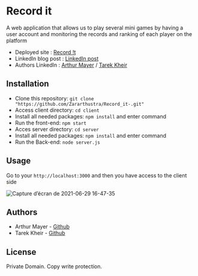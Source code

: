# Record it
A web application that allows us to play several mini games by having a user account and monitoring the records and ranking of each player on the platform

* Deployed site :  [Record !t](https://recordit.games/)
* LinkedIn blog post :  [LinkedIn post](https://www.linkedin.com/posts/mayerarthur_record-t-activity-6815307271032176640-M7v5)
* Authors LinkedIn :  [Arthur Mayer](https://www.linkedin.com/in/mayerarthur)  /  [Tarek Kheir](https://www.linkedin.com/in/tarek-kheir-9608a61b7)

## Installation
* Clone this repository: `git clone "https://github.com/Zararthustra/Record_it-.git"`
* Access client directory: `cd client`
* Install all needed packages: `npm install` and enter command
* Run the front-end: `npm start`
* Acces server directory: `cd server`
* Install all needed packages: `npm install` and enter command
* Run the Back-end:  `node server.js`

## Usage

Go to your `http://localhost:3000`  and then you have access to the client side 

![Capture d’écran de 2021-06-29 16-47-35](https://user-images.githubusercontent.com/61886501/123819918-7289f700-d8fa-11eb-8822-5d50fd65fe49.png)

## Authors
* Arthur Mayer - [Github](https://github.com/Zararthustra)
* Tarek Kheir - [Github](https://github.com/tarekkheir) 


## License
Private Domain. Copy write protection.
